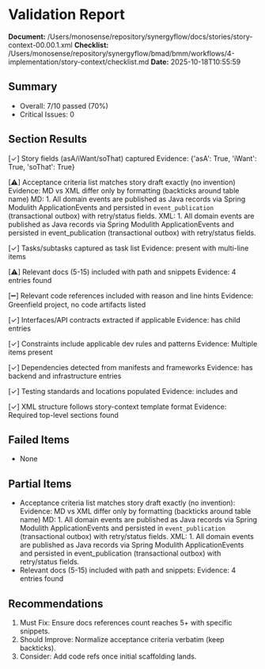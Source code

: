# Validation Report

**Document:** /Users/monosense/repository/synergyflow/docs/stories/story-context-00.00.1.xml
**Checklist:** /Users/monosense/repository/synergyflow/bmad/bmm/workflows/4-implementation/story-context/checklist.md
**Date:** 2025-10-18T10:55:59

## Summary
- Overall: 7/10 passed (70%)
- Critical Issues: 0

## Section Results

[✓] Story fields (asA/iWant/soThat) captured
Evidence: {'asA': True, 'iWant': True, 'soThat': True}

[⚠] Acceptance criteria list matches story draft exactly (no invention)
Evidence: MD vs XML differ only by formatting (backticks around table name)
MD: 1. All domain events are published as Java records via Spring Modulith ApplicationEvents and persisted in `event_publication` (transactional outbox) with retry/status fields.
XML: 1. All domain events are published as Java records via Spring Modulith ApplicationEvents and persisted in event_publication (transactional outbox) with retry/status fields.

[✓] Tasks/subtasks captured as task list
Evidence: <tasks> present with multi-line items

[⚠] Relevant docs (5-15) included with path and snippets
Evidence: 4 <doc> entries found

[➖] Relevant code references included with reason and line hints
Evidence: Greenfield project, no code artifacts listed

[✓] Interfaces/API contracts extracted if applicable
Evidence: <interfaces> has child <interface> entries

[✓] Constraints include applicable dev rules and patterns
Evidence: Multiple <constraint> items present

[✓] Dependencies detected from manifests and frameworks
Evidence: <dependencies> has backend and infrastructure entries

[✓] Testing standards and locations populated
Evidence: <tests> includes <standards> and <locations>

[✓] XML structure follows story-context template format
Evidence: Required top-level sections found


## Failed Items
- None

## Partial Items
- Acceptance criteria list matches story draft exactly (no invention): Evidence: MD vs XML differ only by formatting (backticks around table name)
MD: 1. All domain events are published as Java records via Spring Modulith ApplicationEvents and persisted in `event_publication` (transactional outbox) with retry/status fields.
XML: 1. All domain events are published as Java records via Spring Modulith ApplicationEvents and persisted in event_publication (transactional outbox) with retry/status fields.
- Relevant docs (5-15) included with path and snippets: Evidence: 4 <doc> entries found

## Recommendations
1. Must Fix: Ensure docs references count reaches 5+ with specific snippets.
2. Should Improve: Normalize acceptance criteria verbatim (keep backticks).
3. Consider: Add code refs once initial scaffolding lands.
